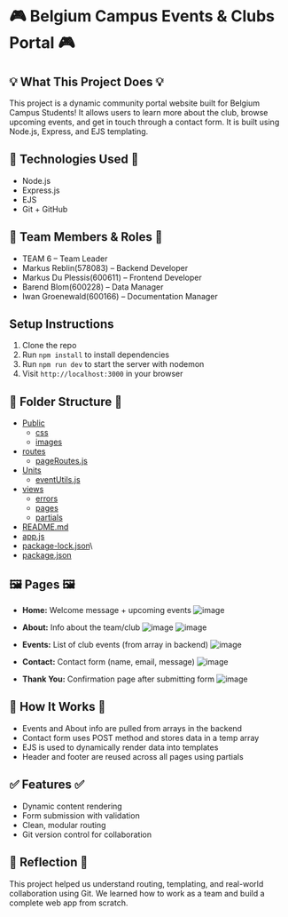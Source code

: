 # 🎮 Belgium Campus Events & Clubs Portal 🎮
 
## 💡 What This Project Does 💡
This project is a dynamic community portal website built for Belgium Campus Students!
It allows users to learn more about the club, browse upcoming events, and get in touch through a contact form. It is built using Node.js, Express, and EJS templating.
 
## 🚀 Technologies Used 🚀
- Node.js
- Express.js
- EJS
- Git + GitHub
 
## 👥 Team Members & Roles 👥
- TEAM 6 – Team Leader
- Markus Reblin(578083) – Backend Developer
- Markus Du Plessis(600611) – Frontend Developer
- Barend Blom(600228) – Data Manager
- Iwan Groenewald(600166) – Documentation Manager
 
## Setup Instructions
1. Clone the repo
2. Run `npm install` to install dependencies
3. Run `npm run dev` to start the server with nodemon
4. Visit `http://localhost:3000` in your browser
 
## 📂 Folder Structure 📂
 
* [Public](https://github.com/MarkusR22/WPR381-Project/tree/main/public)
   * [css](https://github.com/MarkusR22/WPR381-Project/tree/main/public/css)
   * [images](https://github.com/MarkusR22/WPR381-Project/tree/main/public/images)
* [routes](https://github.com/MarkusR22/WPR381-Project/tree/main/routes)
   * [pageRoutes.js](https://github.com/MarkusR22/WPR381-Project/blob/main/routes/pageRoutes.js)
* [Units](https://github.com/MarkusR22/WPR381-Project/tree/main/utils)
   * [eventUtils.js](https://github.com/MarkusR22/WPR381-Project/blob/main/utils/eventUtils.js)
* [views](https://github.com/MarkusR22/WPR381-Project/tree/main/views)
   * [errors](https://github.com/MarkusR22/WPR381-Project/tree/main/views/errors)
   * [pages](https://github.com/MarkusR22/WPR381-Project/tree/main/views/pages)
   * [partials](https://github.com/MarkusR22/WPR381-Project/tree/main/views/partials)
* [README.md](https://github.com/MarkusR22/WPR381-Project/blob/main/README.md)
* [app.js](https://github.com/MarkusR22/WPR381-Project/blob/main/app.js)
* [package-lock.json](https://github.com/MarkusR22/WPR381-Project/blob/main/package-lock.json)\
* [package.json](https://github.com/MarkusR22/WPR381-Project/blob/main/package.json)
 
## 🖼 Pages 🖼
- **Home:** Welcome message + upcoming events
 ![image](https://github.com/user-attachments/assets/7719215f-a055-4fde-9fbe-01782da93c03)

- **About:** Info about the team/club
 ![image](https://github.com/user-attachments/assets/9cddd90f-fd89-4089-89a8-23ea694c5484)
 ![image](https://github.com/user-attachments/assets/303097ce-317b-4e4a-9b38-3315f61a55a1)


- **Events:** List of club events (from array in backend)
 ![image](https://github.com/user-attachments/assets/975c326f-6688-46b6-bef1-543d09b2bbb1)

- **Contact:** Contact form (name, email, message)
 ![image](https://github.com/user-attachments/assets/02309320-630b-43bc-8839-495856358115)

- **Thank You:** Confirmation page after submitting form
 ![image](https://github.com/user-attachments/assets/24f57d34-a60b-4979-9961-1134919f8c04)

 
## 🧠 How It Works 🧠
- Events and About info are pulled from arrays in the backend
- Contact form uses POST method and stores data in a temp array
- EJS is used to dynamically render data into templates
- Header and footer are reused across all pages using partials
 
## ✅ Features ✅
- Dynamic content rendering
- Form submission with validation
- Clean, modular routing
- Git version control for collaboration
 
## 🙌 Reflection 🙌
This project helped us understand routing, templating, and real-world collaboration using Git. We learned how to work as a team and build a complete web app from scratch.

